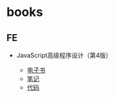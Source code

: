 # books

## FE

- JavaScript高级程序设计（第4版）

  - [电子书]([https://markdown.com.cn](https://github.com/CoMak671/books/blob/main/fe/JavaScript%E9%AB%98%E7%BA%A7%E7%A8%8B%E5%BA%8F%E8%AE%BE%E8%AE%A1/JavaScript%E9%AB%98%E7%BA%A7%E7%A8%8B%E5%BA%8F%E8%AE%BE%E8%AE%A1%EF%BC%88%E7%AC%AC4%E7%89%88%EF%BC%89.pdf))
  - [笔记](https://www.yuque.com/comak/fe/professionaljs)
  - [代码]([https://markdown.com.cn](https://github.com/CoMak671/books/tree/main/fe/JavaScript%E9%AB%98%E7%BA%A7%E7%A8%8B%E5%BA%8F%E8%AE%BE%E8%AE%A1/code))
